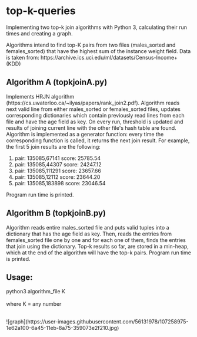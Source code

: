 # top-k-queries
Implementing two top-k join algorithms with Python 3, calculating their run times and creating a graph.

<p>
Algorithms intend to find top-K pairs from two files (males_sorted and females_sorted) that have the highest sum of the instance weight field. Data is taken from: https://archive.ics.uci.edu/ml/datasets/Census-Income+(KDD)
</p>

<p><h2>Algorithm A (topkjoinA.py)</h2>
Implements HRJN algorithm (https://cs.uwaterloo.ca/~ilyas/papers/rank_join2.pdf). Algorithm reads next valid line from either males_sorted or females_sorted files, updates corresponding dictionaries which contain previously read lines from each file and have the age field as key. On every run, threshold is updated and results of joining current line with the other file's hash table are found. Algorithm is implemented as a generator function: every time the corresponding function is called, it returns the next join result. For example, the first 5 join results are the following:
<ol>
  <li> pair: 135085,67141 score: 25785.54</li>
  <li> pair: 135085,44307 score: 24247.12</li>
  <li> pair: 135085,111291 score: 23657.66</li>
  <li> pair: 135085,12112 score: 23644.20</li>
  <li> pair: 135085,183898 score: 23046.54</li>
</ol>
Program run time is printed.
</p>

<p><h2>Algorithm B (topkjoinB.py)</h2>
Algorithm reads entire males_sorted file and puts valid tuples into a dictionary that has the age field as key. Then, reads the entries from females_sorted file one by one and for each one of them, finds the entries that join using the dictionary. Top-k results so far, are stored in a min-heap, which at the end of the algorithm will have the top-k pairs. Program run time is printed.
</p>

<p><h2>Usage:</h2>
python3 algorithm_file K
<br><br>
where K = any number
</p>
<br>
![graph](https://user-images.githubusercontent.com/56131978/107258975-1e62a100-6a45-11eb-8a75-359073e2f210.jpg)

